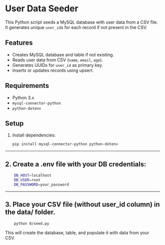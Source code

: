 # User Data Seeder

This Python script seeds a MySQL database with user data from a CSV file. It generates unique `user_id`s for each record if not present in the CSV.

## Features

- Creates MySQL database and table if not existing.
- Reads user data from CSV (`name`, `email`, `age`).
- Generates UUIDs for `user_id` as primary key.
- Inserts or updates records using upsert.

## Requirements

- Python 3.x
- `mysql-connector-python`
- `python-dotenv`

## Setup

1. Install dependencies:

   ```bash
   pip install mysql-connector-python python-dotenv

   ```
---
## 2. Create a .env file with your DB credentials:

```bash
    DB_HOST=localhost
    DB_USER=root
    DB_PASSWORD=your_password
```
---

## 3. Place your CSV file (without user_id column) in the data/ folder.

```bash
    python 0/seed.py
 ```
 This will create the database, table, and populate it with data from your CSV.
